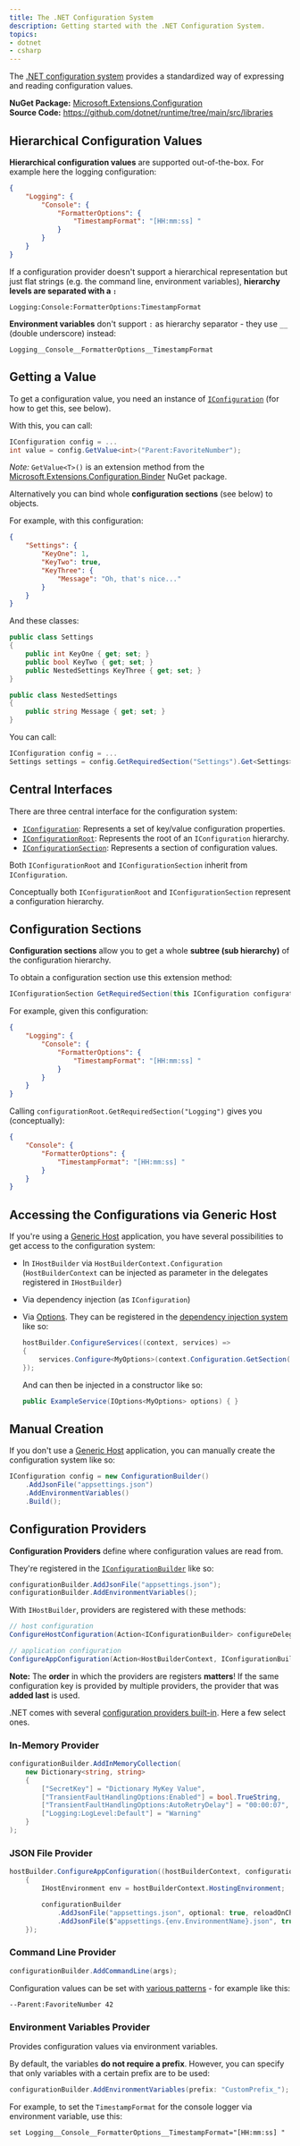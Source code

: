 ```yaml
---
title: The .NET Configuration System
description: Getting started with the .NET Configuration System.
topics:
- dotnet
- csharp
---
```


The [.NET configuration system](https://learn.microsoft.com/en-us/dotnet/core/extensions/configuration) provides a standardized way of expressing and reading configuration values.

**NuGet Package:** [Microsoft.Extensions.Configuration](https://www.nuget.org/packages/Microsoft.Extensions.Configuration/) \
**Source Code:** <https://github.com/dotnet/runtime/tree/main/src/libraries>

## Hierarchical Configuration Values

**Hierarchical configuration values** are supported out-of-the-box. For example here the logging configuration:

```json
{
    "Logging": {
        "Console": {
            "FormatterOptions": {
                "TimestampFormat": "[HH:mm:ss] "
            }
        }
    }
}
```

If a configuration provider doesn't support a hierarchical representation but just flat strings (e.g. the command line, environment variables), **hierarchy levels are separated with a `:`**

    Logging:Console:FormatterOptions:TimestampFormat

**Environment variables** don't support `:` as hierarchy separator - they use `__` (double underscore) instead:

    Logging__Console__FormatterOptions__TimestampFormat

## Getting a Value

To get a configuration value, you need an instance of [`IConfiguration`](https://learn.microsoft.com/en-us/dotnet/api/microsoft.extensions.configuration.iconfiguration?view=dotnet-plat-ext-6.0) (for how to get this, see below).

With this, you can call:

```c#
IConfiguration config = ...
int value = config.GetValue<int>("Parent:FavoriteNumber");
```

*Note:* `GetValue<T>()` is an extension method from the [Microsoft.Extensions.Configuration.Binder](https://www.nuget.org/packages/Microsoft.Extensions.Configuration.Binder/) NuGet package.

Alternatively you can bind whole **configuration sections** (see below) to objects.

For example, with this configuration:

```json
{
    "Settings": {
        "KeyOne": 1,
        "KeyTwo": true,
        "KeyThree": {
            "Message": "Oh, that's nice..."
        }
    }
}
```

And these classes:

```c#
public class Settings
{
    public int KeyOne { get; set; }
    public bool KeyTwo { get; set; }
    public NestedSettings KeyThree { get; set; }
}

public class NestedSettings
{
    public string Message { get; set; }
}
```

You can call:

```c#
IConfiguration config = ...
Settings settings = config.GetRequiredSection("Settings").Get<Settings>();
```

## Central Interfaces

There are three central interface for the configuration system:

* [`IConfiguration`](https://learn.microsoft.com/en-us/dotnet/api/microsoft.extensions.configuration.iconfiguration?view=dotnet-plat-ext-6.0): Represents a set of key/value configuration properties.
* [`IConfigurationRoot`](https://learn.microsoft.com/en-us/dotnet/api/microsoft.extensions.configuration.iconfigurationroot?view=dotnet-plat-ext-6.0): Represents the root of an `IConfiguration` hierarchy.
* [`IConfigurationSection`](https://learn.microsoft.com/en-us/dotnet/api/microsoft.extensions.configuration.iconfigurationsection?view=dotnet-plat-ext-6.0): Represents a section of configuration values.

Both `IConfigurationRoot` and `IConfigurationSection` inherit from `IConfiguration`.

Conceptually both `IConfigurationRoot` and `IConfigurationSection` represent a configuration hierarchy.

## Configuration Sections

**Configuration sections** allow you to get a whole **subtree (sub hierarchy)** of the configuration hierarchy.

To obtain a configuration section use this extension method:

```c#
IConfigurationSection GetRequiredSection(this IConfiguration configuration, string key)
```

For example, given this configuration:

```json
{
    "Logging": {
        "Console": {
            "FormatterOptions": {
                "TimestampFormat": "[HH:mm:ss] "
            }
        }
    }
}
```

Calling `configurationRoot.GetRequiredSection("Logging")` gives you (conceptually):

```json
{
    "Console": {
        "FormatterOptions": {
            "TimestampFormat": "[HH:mm:ss] "
        }
    }
}
```

## Accessing the Configurations via Generic Host

If you're using a [Generic Host](GenericHost.md) application, you have several possibilities to get access to the configuration system:

* In `IHostBuilder` via `HostBuilderContext.Configuration` (`HostBuilderContext` can be injected as parameter in the delegates registered in `IHostBuilder`)
* Via dependency injection (as `IConfiguration`)
* Via [Options](https://learn.microsoft.com/en-us/dotnet/core/extensions/options). They can be registered in the [dependency injection system](dependency-injection.md) like so:

  ```c#
  hostBuilder.ConfigureServices((context, services) =>
  {
      services.Configure<MyOptions>(context.Configuration.GetSection("MyOptions"));
  });
  ```

  And can then be injected in a constructor like so:

  ```c#
  public ExampleService(IOptions<MyOptions> options) { }
  ```

## Manual Creation

If you don't use a [Generic Host](GenericHost.md) application, you can manually create the configuration system like so:

```c#
IConfiguration config = new ConfigurationBuilder()
    .AddJsonFile("appsettings.json")
    .AddEnvironmentVariables()
    .Build();
```

## Configuration Providers

**Configuration Providers** define where configuration values are read from.

They're registered in the [`IConfigurationBuilder`](https://learn.microsoft.com/en-us/dotnet/api/microsoft.extensions.configuration.iconfigurationbuilder?view=dotnet-plat-ext-6.0) like so:

```c#
configurationBuilder.AddJsonFile("appsettings.json");
configurationBuilder.AddEnvironmentVariables();
```

With `IHostBuilder`, providers are registered with these methods:

```c#
// host configuration
ConfigureHostConfiguration(Action<IConfigurationBuilder> configureDelegate);

// application configuration
ConfigureAppConfiguration(Action<HostBuilderContext, IConfigurationBuilder> configureDelegate);
```

**Note:** The **order** in which the providers are registers **matters**! If the same configuration key is provided by multiple providers, the provider that was **added last** is used.

.NET comes with several [configuration providers built-in](https://learn.microsoft.com/en-us/dotnet/core/extensions/configuration-providers). Here a few select ones.

### In-Memory Provider

```c#
configurationBuilder.AddInMemoryCollection(
    new Dictionary<string, string>
    {
        ["SecretKey"] = "Dictionary MyKey Value",
        ["TransientFaultHandlingOptions:Enabled"] = bool.TrueString,
        ["TransientFaultHandlingOptions:AutoRetryDelay"] = "00:00:07",
        ["Logging:LogLevel:Default"] = "Warning"
    }
);
```

### JSON File Provider

```c#
hostBuilder.ConfigureAppConfiguration((hostBuilderContext, configurationBuilder) =>
    {
        IHostEnvironment env = hostBuilderContext.HostingEnvironment;

        configurationBuilder
            .AddJsonFile("appsettings.json", optional: true, reloadOnChange: true)
            .AddJsonFile($"appsettings.{env.EnvironmentName}.json", true, true);
    });
```

### Command Line Provider

```c#
configurationBuilder.AddCommandLine(args);
```

Configuration values can be set with [various patterns](https://learn.microsoft.com/en-us/dotnet/core/extensions/configuration-providers#command-line-configuration-provider) - for example like this:

```
--Parent:FavoriteNumber 42
```

### Environment Variables Provider

Provides configuration values via environment variables.

By default, the variables **do not require a prefix**. However, you can specify that only variables with a certain prefix are to be used:

```c#
configurationBuilder.AddEnvironmentVariables(prefix: "CustomPrefix_");
```

For example, to set the `TimestampFormat` for the console logger via environment variable, use this:

```
set Logging__Console__FormatterOptions__TimestampFormat="[HH:mm:ss] "
```
